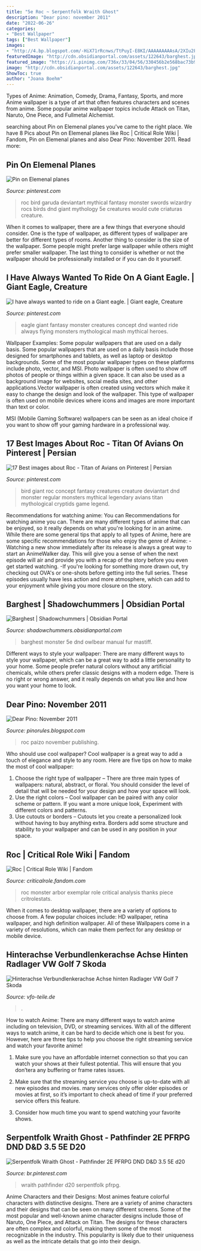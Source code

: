 ```yaml
---
title: "5e Roc ~ Serpentfolk Wraith Ghost"
description: "Dear pino: november 2011"
date: "2022-06-26"
categories:
- "Best Wallpaper"
tags: ["Best Wallpaper"]
images:
- "http://4.bp.blogspot.com/-HiX71rRcnws/TtPuyI-E8KI/AAAAAAAAAsA/2XIu2Fdat-I/s1600/33-roc.JPG"
featuredImage: "http://cdn.obsidianportal.com/assets/122643/barghest.jpg"
featured_image: "https://i.pinimg.com/736x/33/04/56/330456b2e568bac73b94c17e8c2bd9be--monster-mash-giant-eagle-fantasy.jpg"
image: "http://cdn.obsidianportal.com/assets/122643/barghest.jpg"
ShowToc: true
author: "Joana Boehm"
---
```



Types of Anime: Animation, Comedy, Drama, Fantasy, Sports, and more
Anime wallpaper is a type of art that often features characters and scenes from anime. Some popular anime wallpaper topics include Attack on Titan, Naruto, One Piece, and Fullmetal Alchemist.

	

		
searching about Pin on Elemenal planes you've came to the right place. We have 8 Pics about Pin on Elemenal planes like Roc | Critical Role Wiki | Fandom, Pin on Elemenal planes and also Dear Pino: November 2011. Read more:
		
    
## Pin On Elemenal Planes

<img loading=lazy src="https://i.pinimg.com/originals/58/2c/84/582c84cd2365f7dc2eb51d02d4f19647.jpg" onerror="this.onerror=null;this.src='https://tse2.mm.bing.net/th?id=OIP.AV1PdEBHO5ZpV-USY17ZfQHaKp&amp;pid=15.1';" alt="Pin on Elemenal planes">

_Source: pinterest.com_

>roc bird garuda deviantart mythical fantasy monster swords wizardry rocs birds dnd giant mythology 5e creatures would cute criaturas creature. 

	

When it comes to wallpaper, there are a few things that everyone should consider. One is the type of wallpaper, as different types of wallpaper are better for different types of rooms. Another thing to consider is the size of the wallpaper. Some people might prefer large wallpaper while others might prefer smaller wallpaper. The last thing to consider is whether or not the wallpaper should be professionally installed or if you can do it yourself.

    
## I Have Always Wanted To Ride On A Giant Eagle. | Giant Eagle, Creature

<img loading=lazy src="https://i.pinimg.com/736x/33/04/56/330456b2e568bac73b94c17e8c2bd9be--monster-mash-giant-eagle-fantasy.jpg" onerror="this.onerror=null;this.src='https://tse4.mm.bing.net/th?id=OIP.yiqv6moTHmR4SJPWg1iGJgHaLH&amp;pid=15.1';" alt="I have always wanted to ride on a Giant eagle. | Giant eagle, Creature">

_Source: pinterest.com_

>eagle giant fantasy monster creatures concept dnd wanted ride always flying monsters mythological mash mythical heroes. 

	

Wallpaper Examples: Some popular wallpapers that are used on a daily basis.
Some popular wallpapers that are used on a daily basis include those designed for smartphones and tablets, as well as laptop or desktop backgrounds. Some of the most popular wallpaper types on these platforms include photo, vector, and MSI. 
Photo wallpaper is often used to show off photos of people or things within a given space. It can also be used as a background image for websites, social media sites, and other applications.Vector wallpaper is often created using vectors which make it easy to change the design and look of the wallpaper. This type of wallpaper is often used on mobile devices where icons and images are more important than text or color. 

MSI (Mobile Gaming Software) wallpapers can be seen as an ideal choice if you want to show off your gaming hardware in a professional way.

    
## 17 Best Images About Roc - Titan Of Avians On Pinterest | Persian

<img loading=lazy src="https://s-media-cache-ak0.pinimg.com/736x/0e/a7/e6/0ea7e6613b475ea5c1024cf9eb0c419a.jpg" onerror="this.onerror=null;this.src='https://tse2.mm.bing.net/th?id=OIP.pGZvSEdPmagkVV5nFoVJzgHaJ3&amp;pid=15.1';" alt="17 Best images about Roc - Titan of Avians on Pinterest | Persian">

_Source: pinterest.com_

>bird giant roc concept fantasy creatures creature deviantart dnd monster regular monsters mythical legendary avians titan mythological cryptids game legend. 

	

Recommendations for watching anime: You can
Recommendations for watching anime you can. There are many different types of anime that can be enjoyed, so it really depends on what you're looking for in an anime. While there are some general tips that apply to all types of Anime, here are some specific recommendations for those who enjoy the genre of Anime: 
-Watching a new show immediately after its release is always a great way to start an AnimeWalker day. This will give you a sense of when the next episode will air and provide you with a recap of the story before you even get started watching. 
-If you're looking for something more drawn out, try checking out OVA's or one-shots before getting into the full series. These episodes usually have less action and more atmosphere, which can add to your enjoyment while giving you more closure on the story.

    
## Barghest | Shadowchummers | Obsidian Portal

<img loading=lazy src="http://cdn.obsidianportal.com/assets/122643/barghest.jpg" onerror="this.onerror=null;this.src='https://tse2.mm.bing.net/th?id=OIP.lg_gtDZixeLCUDzLy3Kw2AHaES&amp;pid=15.1';" alt="Barghest | Shadowchummers | Obsidian Portal">

_Source: shadowchummers.obsidianportal.com_

>barghest monster 5e dnd owlbear manual fur mastiff. 

	

Different ways to style your wallpaper:
There are many different ways to style your wallpaper, which can be a great way to add a little personality to your home. Some people prefer natural colors without any artificial chemicals, while others prefer classic designs with a modern edge. There is no right or wrong answer, and it really depends on what you like and how you want your home to look.

    
## Dear Pino: November 2011

<img loading=lazy src="http://4.bp.blogspot.com/-HiX71rRcnws/TtPuyI-E8KI/AAAAAAAAAsA/2XIu2Fdat-I/s1600/33-roc.JPG" onerror="this.onerror=null;this.src='https://tse2.mm.bing.net/th?id=OIP.beDdjtdCc_-9CTGT70NmwgHaFY&amp;pid=15.1';" alt="Dear Pino: November 2011">

_Source: pinorules.blogspot.com_

>roc paizo november publishing. 

	

Who should use cool wallpaper?
Cool wallpaper is a great way to add a touch of elegance and style to any room. Here are five tips on how to make the most of cool wallpaper: 
1) Choose the right type of wallpaper – There are three main types of wallpapers: natural, abstract, or floral. You should consider the level of detail that will be needed for your design and how your space will look. 
2) Use the right colors – Cool wallpaper can be paired with any color scheme or pattern. If you want a more unique look, Experiment with different colors and patterns. 
3) Use cutouts or borders – Cutouts let you create a personalized look without having to buy anything extra. Borders add some structure and stability to your wallpaper and can be used in any position in your space.

    
## Roc | Critical Role Wiki | Fandom

<img loading=lazy src="https://vignette.wikia.nocookie.net/criticalrole/images/0/0d/Roc.jpg/revision/latest/scale-to-width-down/400?cb=20191231064726" onerror="this.onerror=null;this.src='https://tse3.mm.bing.net/th?id=OIP.EZ1Ol_vpiljl9oPnfDBqBwAAAA&amp;pid=15.1';" alt="Roc | Critical Role Wiki | Fandom">

_Source: criticalrole.fandom.com_

>roc monster arbor exemplar role critical analysis thanks piece critrolestats. 

	

When it comes to desktop wallpaper, there are a variety of options to choose from. A few popular choices include: HD wallpaper, retina wallpaper, and high definition wallpaper. All of these Wallpapers come in a variety of resolutions, which can make them perfect for any desktop or mobile device. 

    
## Hinterachse Verbundlenkerachse Achse Hinten Radlager VW Golf 7 Skoda

<img loading=lazy src="https://cdn02.plentymarkets.com/r4qlm1kdulw3/item/images/16946/full/16331.jpg" onerror="this.onerror=null;this.src='https://tse3.mm.bing.net/th?id=OIP.cbBs9n24w1NDsNzTaogosAHaFj&amp;pid=15.1';" alt="Hinterachse Verbundlenkerachse Achse hinten Radlager VW Golf 7 Skoda">

_Source: vfo-teile.de_

>. 

	

How to watch Anime: There are many different ways to watch anime including on television, DVD, or streaming services.
With all of the different ways to watch anime, it can be hard to decide which one is best for you. However, here are three tips to help you choose the right streaming service and watch your favorite anime!
1. Make sure you have an affordable internet connection so that you can watch your shows at their fullest potential. This will ensure that you don’tera any buffering or frame rates issues.

2. Make sure that the streaming service you choose is up-to-date with all new episodes and movies. many services only offer older episodes or movies at first, so it’s important to check ahead of time if your preferred service offers this feature.

3. Consider how much time you want to spend watching your favorite shows.

    
## Serpentfolk Wraith Ghost - Pathfinder 2E PFRPG DND D&amp;D 3.5 5E D20

<img loading=lazy src="https://i.pinimg.com/736x/bc/db/cf/bcdbcf5dc7c3cd941a4bab2a17c96097.jpg" onerror="this.onerror=null;this.src='https://tse1.mm.bing.net/th?id=OIP.UPrlq-QlEsC0VM_HD6KZlgHaIB&amp;pid=15.1';" alt="Serpentfolk Wraith Ghost - Pathfinder 2E PFRPG DND D&amp;D 3.5 5E d20">

_Source: br.pinterest.com_

>wraith pathfinder d20 serpentfolk pfrpg. 

	

Anime Characters and their Designs: Most animes feature colorful characters with distinctive designs.
There are a variety of anime characters and their designs that can be seen on many different screens. Some of the most popular and well-known anime character designs include those of Naruto, One Piece, and Attack on Titan. The designs for these characters are often complex and colorful, making them some of the most recognizable in the industry. This popularity is likely due to their uniqueness as well as the intricate details that go into their design.

